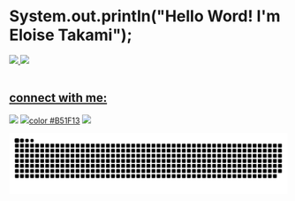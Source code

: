 <h1>System.out.println("Hello Word! I'm Eloise Takami");  </h1>
 <div>
  <a href="https://github.com/eloise-takami">
  <img height="180em" src="https://github-readme-stats.vercel.app/api?username=eloise-takami&show_icons=true&theme=dracula&include_all_commits=true&count_private=true"/>
  <img height="180em" src="https://github-readme-stats.vercel.app/api/top-langs/?username=eloise-takami&layout=compact&langs_count=16&theme=dracula"/>
</div>
<div style="display: inline_block"><br>
</div>


 <h2>connect with me:</h2>

<a href="https://instagram.com/eloisetakami" target="_blank"><img src="https://img.shields.io/badge/-Instagram-%23E4405F?style=for-the-badge&logo=instagram&logoColor=white" target="_blank"></a>
<a href = "mailto:elose.takami@gmail.com"><img src="https://img.shields.io/badge/-Gmail-%C42E2E?style=for-the-badge&logo=gmail&logoColor=white" target="_blank">color #B51F13</a>
<a href="https://www.linkedin.com/in/eloisetakami" target="_blank"><img src="https://img.shields.io/badge/-LinkedIn-%230077B9?style=for-the-badge&logo=linkedin&logoColor=white" target="_blank"></a> 

![Snake animation](https://github.com/eloise-takami/eloise-takami/blob/output/github-contribution-grid-snake.svg)
 
</div>
